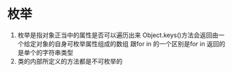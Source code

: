 # 枚举

1. 枚举是指对象正当中的属性是否可以遍历出来
   Object.keys()方法会返回由一个给定对象的自身可枚举属性组成的数组
   跟for in 的一个区别是for in 返回的是单个的字符串类型
2. 类的内部所定义的方法都是不可枚举的

